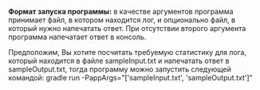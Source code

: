**Формат запуска программы:** 
в качестве аргументов программа принимает файл, в котором находится лог,
и опционально файл, в который нужно напечатать ответ. При отсутствии второго аргумента
программа напечатает ответ в консоль. 

Предположим, Вы хотите посчитать требуемую статистику для лога, который находится
в файле sampleInput.txt и напечатать ответ в sampleOutput.txt, тогда 
программу можно запустить следующей командой: gradle run -PappArgs="['sampleInput.txt', 'sampleOutput.txt']"